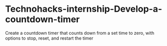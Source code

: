# Technohacks-internship-Develop-a-countdown-timer
Create a countdown timer that counts down from a set time to zero, with options to stop, reset, and restart the timer
